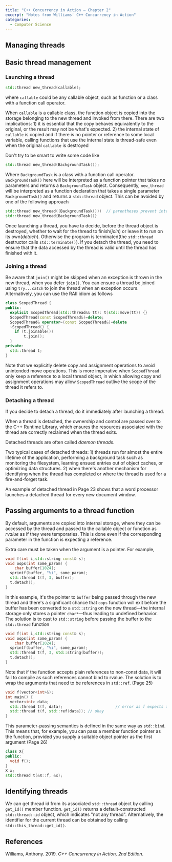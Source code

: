 ```yaml
---
title: "C++ Concurrency in Action — Chapter 2"
excerpt: "Notes from Williams' C++ Concurrency in Action"
categories:
  - Computer Science
---
```


## Managing threads

## Basic thread management

### Launching a thread

```c++
std::thread new_thread(callable);
```

where `callable` could be any callable object, such as function or a class with a function call operator. 

When `callable` is a callable class, the function object is copied into the storage belonging to the new thread and invoked from there. There are two implications: 1) it is essential that the copy behaves equivalently to the original, or the result may not be what's expected. 2) the internal state of `callable` is copied and if there is no pointer or reference to some local variable, calling functions that use the internal state is thread-safe even when the original `callable` is destroyed

Don't try to be smart to write some code like

```c++
std::thread new_thread(BackgroundTask());
```

Where `BackgroundTask` is a class with a function call operator. `BackgroundTask()` here will be interpreted as a function pointer that takes no parameters and returns a `BackgroundTask` object. Consequently, `new_thread` will be interpreted as a function declaration that takes a single parameter `BackgroundTask()` and returns a `std::thread` object. This can be avoided by one of the following approach

```c++
std::thread new_thread((BackgroundTask()))	// parentheses prevent interpretation as a function declaration
std::thread new_thread{BackgroundTask()}
```

Once launching a thread, you have to decide, before the thread object is destroyed, whether to wait for the thread to finish(*join*) or leave it to run on its own(*detach*). Otherwise the program is terminated(the `std::thread` destructor calls `std::terminate()`). If you detach the thread, you need to ensure that the data accessed by the thread is valid until the thread has finished with it. 

### Joining a thread

Be aware that `join()` might be skipped when an exception is thrown in the new thread, when you defer `join()`. You can ensure a thread be joined using `try...catch` to join the thread when an exception occurs. Alternatively, you can use the RAII idiom as follows

```c++
class ScopedThread {
public:
  explicit ScopedThread(std::thread&& tt): t(std::move(tt)) {}
  ScopedThread(const ScopedThread&)=delete;
  ScopedThread& operator=(const ScopedThread&)=delete
  ~ScopedThread() {
    if (t.joinable())
      	t.join();
  }
private:
  std::thread t;
}
```

Note that we explicitly delete copy and assignment operations to avoid unintended move operations. This is more imperative when `ScopedThread` only keep a reference to a local thread object, in which allowing copy and assignment operations may allow `ScopedThread` outlive the scope of the thread it refers to.

### Detaching a thread

If you decide to detach a thread, do it immediately after launching a thread.

When a thread is detached, the ownership and control are passed over to the C++ Runtime Library, which ensures the resources associated with the thread are correctly reclaimed when the thread exits.

Detached threads are often called *daemon threads*.

Two typical cases of detached threads: 1) threads run for almost the entire lifetime of the application, performing a background task such as monitoring the filesystem, learning ensued entries out of object caches, or optimizing data structures. 2) when there's another mechanism for identifying when the thread has completed or where the thread is used for a fire-and-forget task.

An example of detached thread in Page 23 shows that a word processor launches a detached thread for every new document window.

## Passing arguments to a thread function

By default, arguments are copied into internal storage, where they can be accessed by the thread and passed to the callable object or function as *rvalue* as if they were temporaries. This is done even if the corresponding parameter in the function is expecting a reference.

Extra care must be taken when the argument is a pointer. For example,

```c++
void f(int i,std::string const& s); 
void oops(int some_param) {
	char buffer[1024]; 
  sprintf(buffer, "%i", some_param);
  std::thread t(f, 3, buffer);
  t.detach();
}
```

In this example, it's the pointer to `buffer` being passed through the new thread and there's a significant chance that `oops` function will exit before the buffer has been converted to a `std::string` on the new thread—the internal storage only stores a pointer `char*`—thus leading to undefined behavior. The solution is to cast to `std::string` before passing the buffer to the `std::thread` function

```c++
void f(int i,std::string const& s); 
void oops(int some_param) {
	char buffer[1024]; 
  sprintf(buffer, "%i", some_param);
  std::thread t(f, 3, std::string(buffer));
  t.detach();
}
```

Note that if the function accepts plain references to non-const data, it will fail to compile as such references cannot bind to rvalue. The solution is to wrap the arguments that need to be references in `std::ref`.  (Page 25)

```c++
void f(vector<int>&);
int main() {
  vector<int> data;
  std::thread t(f, data);						// error as f expects a plain reference
  std::thread t(f, std::ref(data));	// okay
}
```

This parameter-passing semantics is defined in the same way as `std::bind`. This means that, for example, you can pass a member function pointer as the function, provided you supply a suitable object pointer as the first argument (Page 26)

```c++
class X{
public:
  void f();
}
X x;
std::thread t(&X::f, &x);
```

## Identifying threads

We can get thread id from its associated `std::thread` object by calling `get_id()` member function. `get_id()` returns a default-constructed `std::thread::id` object, which indicates "not any thread". Alternatively, the identifier for the current thread can be obtained by calling `std::this_thread::get_id()`.

## References

Williams, Anthony. 2019. *C++ Concurrency in Action, 2nd Edition*.